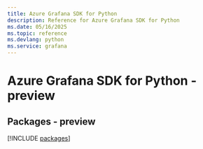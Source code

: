 ```yaml
---
title: Azure Grafana SDK for Python
description: Reference for Azure Grafana SDK for Python
ms.date: 05/16/2025
ms.topic: reference
ms.devlang: python
ms.service: grafana
---
```

# Azure Grafana SDK for Python - preview
## Packages - preview
[!INCLUDE [packages](grafana-index.md)]